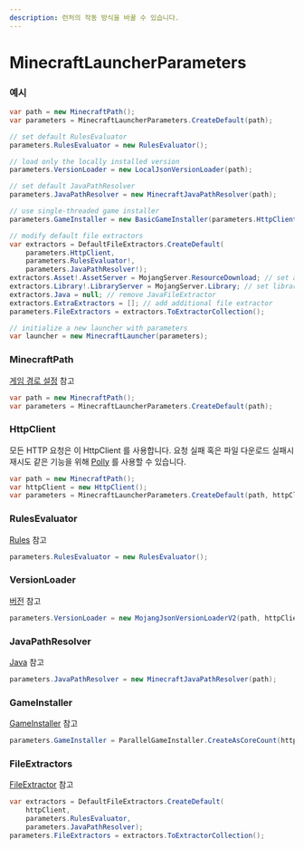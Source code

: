 ```yaml
---
description: 런처의 작동 방식을 바꿀 수 있습니다.
---
```


# MinecraftLauncherParameters

### 예시

```csharp
var path = new MinecraftPath();
var parameters = MinecraftLauncherParameters.CreateDefault(path);

// set default RulesEvaluator
parameters.RulesEvaluator = new RulesEvaluator();

// load only the locally installed version 
parameters.VersionLoader = new LocalJsonVersionLoader(path);

// set default JavaPathResolver
parameters.JavaPathResolver = new MinecraftJavaPathResolver(path);

// use single-threaded game installer
parameters.GameInstaller = new BasicGameInstaller(parameters.HttpClient);

// modify default file extractors
var extractors = DefaultFileExtractors.CreateDefault(
    parameters.HttpClient, 
    parameters.RulesEvaluator!, 
    parameters.JavaPathResolver!);
extractors.Asset!.AssetServer = MojangServer.ResourceDownload; // set asset download server
extractors.Library!.LibraryServer = MojangServer.Library; // set library download server
extractors.Java = null; // remove JavaFileExtractor
extractors.ExtraExtractors = []; // add additional file extractor
parameters.FileExtractors = extractors.ToExtractorCollection();

// initialize a new launcher with parameters
var launcher = new MinecraftLauncher(parameters);
```

### MinecraftPath

[게임 경로 설정](../getting-started/MinecraftPath.md) 참고

```csharp
var path = new MinecraftPath();
var parameters = MinecraftLauncherParameters.CreateDefault(path);
```

### HttpClient

모든 HTTP 요청은 이 HttpClient 를 사용합니다. 요청 실패 혹은 파일 다운로드 실패시 재시도 같은 기능을 위해 [Polly](https://github.com/App-vNext/Polly) 를 사용할 수 있습니다.

```csharp
var path = new MinecraftPath();
var httpClient = new HttpClient();
var parameters = MinecraftLauncherParameters.CreateDefault(path, httpClient);
```

### RulesEvaluator

[Rules](rules.md) 참고

```csharp
parameters.RulesEvaluator = new RulesEvaluator();
```

### VersionLoader

[버전](../getting-started/versions.md) 참고

```csharp
parameters.VersionLoader = new MojangJsonVersionLoaderV2(path, httpClient);
```

### JavaPathResolver

[Java](java.md) 참고

```csharp
parameters.JavaPathResolver = new MinecraftJavaPathResolver(path);
```

### GameInstaller

[GameInstaller](Downloader.md) 참고

```csharp
parameters.GameInstaller = ParallelGameInstaller.CreateAsCoreCount(httpClient);
```

### FileExtractors

[FileExtractor](FileChecker.md) 참고

```csharp
var extractors = DefaultFileExtractors.CreateDefault(
    httpClient, 
    parameters.RulesEvaluator, 
    parameters.JavaPathResolver);
parameters.FileExtractors = extractors.ToExtractorCollection();
```
